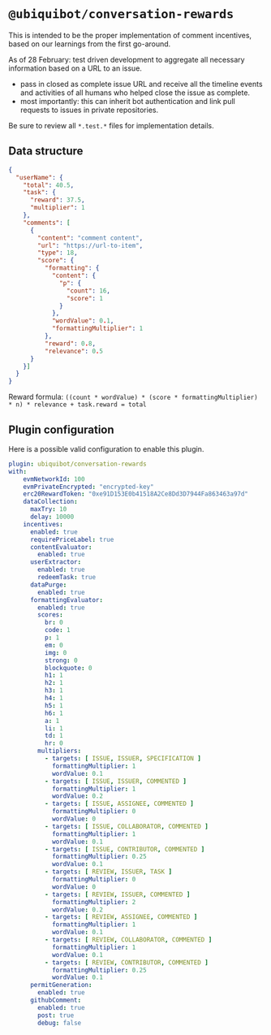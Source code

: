 # `@ubiquibot/conversation-rewards`

This is intended to be the proper implementation of comment incentives, based on our learnings from the first go-around. 

As of 28 February: test driven development to aggregate all necessary information based on a URL to an issue. 
- pass in closed as complete issue URL and receive all the timeline events and activities of all humans who helped close the issue as complete. 
- most importantly: this can inherit bot authentication and link pull requests to issues in private repositories. 

Be sure to review all `*.test.*` files for implementation details. 

## Data structure

```json
{
  "userName": {
    "total": 40.5,
    "task": {
      "reward": 37.5,
      "multiplier": 1
    },
    "comments": [
      {
        "content": "comment content",
        "url": "https://url-to-item",
        "type": 18,
        "score": {
          "formatting": {
            "content": {
              "p": {
                "count": 16,
                "score": 1
              }
            },
            "wordValue": 0.1,
            "formattingMultiplier": 1
          },
          "reward": 0.8,
          "relevance": 0.5
      }
    }]
  }
}
```

Reward formula: `((count * wordValue) * (score * formattingMultiplier) * n) * relevance + task.reward = total`

## Plugin configuration

Here is a possible valid configuration to enable this plugin.


```yaml
plugin: ubiquibot/conversation-rewards
with:
    evmNetworkId: 100
    evmPrivateEncrypted: "encrypted-key"
    erc20RewardToken: "0xe91D153E0b41518A2Ce8Dd3D7944Fa863463a97d"
    dataCollection:
      maxTry: 10
      delay: 10000
    incentives:
      enabled: true
      requirePriceLabel: true
      contentEvaluator:
        enabled: true
      userExtractor:
        enabled: true
        redeemTask: true
      dataPurge:
        enabled: true
      formattingEvaluator:
        enabled: true
        scores:
          br: 0
          code: 1
          p: 1
          em: 0
          img: 0
          strong: 0
          blockquote: 0
          h1: 1
          h2: 1
          h3: 1
          h4: 1
          h5: 1
          h6: 1
          a: 1
          li: 1
          td: 1
          hr: 0
        multipliers:
          - targets: [ ISSUE, ISSUER, SPECIFICATION ]
            formattingMultiplier: 1
            wordValue: 0.1
          - targets: [ ISSUE, ISSUER, COMMENTED ]
            formattingMultiplier: 1
            wordValue: 0.2
          - targets: [ ISSUE, ASSIGNEE, COMMENTED ]
            formattingMultiplier: 0
            wordValue: 0
          - targets: [ ISSUE, COLLABORATOR, COMMENTED ]
            formattingMultiplier: 1
            wordValue: 0.1
          - targets: [ ISSUE, CONTRIBUTOR, COMMENTED ]
            formattingMultiplier: 0.25
            wordValue: 0.1
          - targets: [ REVIEW, ISSUER, TASK ]
            formattingMultiplier: 0
            wordValue: 0
          - targets: [ REVIEW, ISSUER, COMMENTED ]
            formattingMultiplier: 2
            wordValue: 0.2
          - targets: [ REVIEW, ASSIGNEE, COMMENTED ]
            formattingMultiplier: 1
            wordValue: 0.1
          - targets: [ REVIEW, COLLABORATOR, COMMENTED ]
            formattingMultiplier: 1
            wordValue: 0.1
          - targets: [ REVIEW, CONTRIBUTOR, COMMENTED ]
            formattingMultiplier: 0.25
            wordValue: 0.1
      permitGeneration:
        enabled: true
      githubComment:
        enabled: true
        post: true
        debug: false
```
